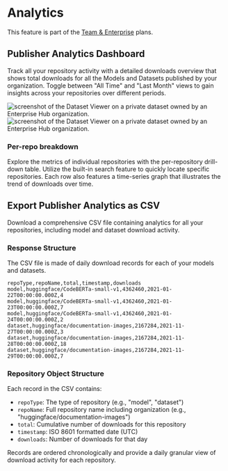 # Analytics

<Tip warning={true}>
This feature is part of the <a href="https://huggingface.co/enterprise">Team & Enterprise</a> plans.
</Tip>

## Publisher Analytics Dashboard

Track all your repository activity with a detailed downloads overview that shows total downloads for all the Models and Datasets published by your organization. Toggle between "All Time" and "Last Month" views to gain insights across your repositories over different periods.

<div class="flex justify-center" style="max-width: 550px">
<img class="block dark:hidden m-0!" src="https://huggingface.co/datasets/huggingface/documentation-images/resolve/main/enterprise-analytics.png" alt="screenshot of the Dataset Viewer on a private dataset owned by an Enterprise Hub organization."/>
<img class="hidden dark:block m-0!" src="https://huggingface.co/datasets/huggingface/documentation-images/resolve/main/enterprise-analytics-dark.png" alt="screenshot of the Dataset Viewer on a private dataset owned by an Enterprise Hub organization."/>
</div>

### Per-repo breakdown

Explore the metrics of individual repositories with the per-repository drill-down table. Utilize the built-in search feature to quickly locate specific repositories. Each row also features a time-series graph that illustrates the trend of downloads over time.

## Export Publisher Analytics as CSV

Download a comprehensive CSV file containing analytics for all your repositories, including model and dataset download activity.

### Response Structure

The CSV file is made of daily download records for each of your models and datasets.

```csv
repoType,repoName,total,timestamp,downloads
model,huggingface/CodeBERTa-small-v1,4362460,2021-01-22T00:00:00.000Z,4
model,huggingface/CodeBERTa-small-v1,4362460,2021-01-23T00:00:00.000Z,7
model,huggingface/CodeBERTa-small-v1,4362460,2021-01-24T00:00:00.000Z,2
dataset,huggingface/documentation-images,2167284,2021-11-27T00:00:00.000Z,3
dataset,huggingface/documentation-images,2167284,2021-11-28T00:00:00.000Z,18
dataset,huggingface/documentation-images,2167284,2021-11-29T00:00:00.000Z,7
```

### Repository Object Structure

Each record in the CSV contains:

- `repoType`: The type of repository (e.g., "model", "dataset")
- `repoName`: Full repository name including organization (e.g., "huggingface/documentation-images")
- `total`: Cumulative number of downloads for this repository
- `timestamp`: ISO 8601 formatted date (UTC)
- `downloads`: Number of downloads for that day

Records are ordered chronologically and provide a daily granular view of download activity for each repository.
